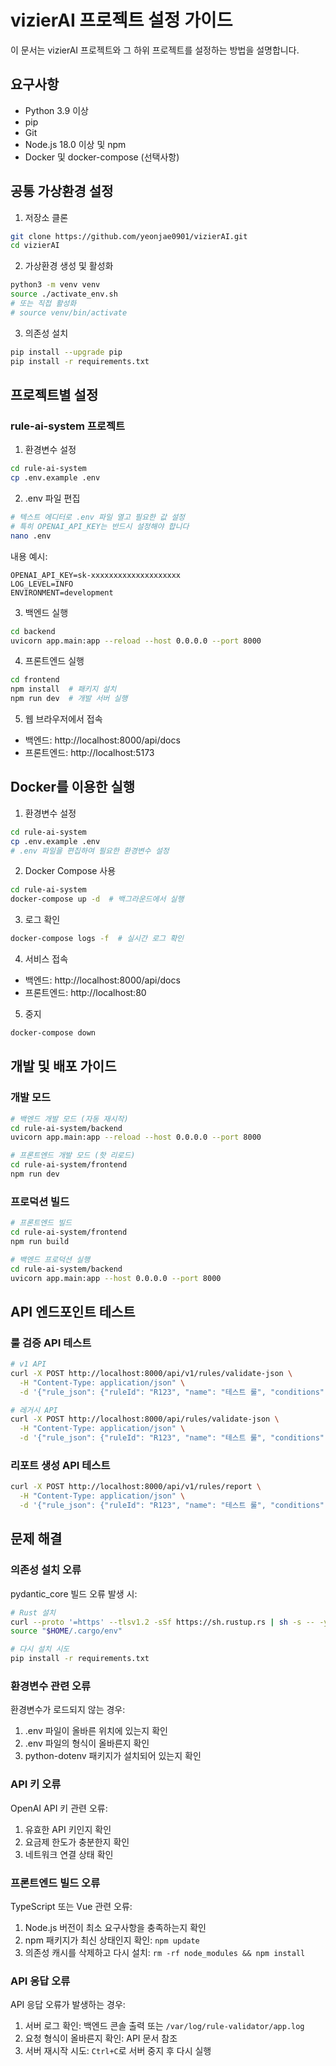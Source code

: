 # vizierAI 프로젝트 설정 가이드

이 문서는 vizierAI 프로젝트와 그 하위 프로젝트를 설정하는 방법을 설명합니다.

## 요구사항

- Python 3.9 이상
- pip
- Git
- Node.js 18.0 이상 및 npm
- Docker 및 docker-compose (선택사항)

## 공통 가상환경 설정

1. 저장소 클론
```bash
git clone https://github.com/yeonjae0901/vizierAI.git
cd vizierAI
```

2. 가상환경 생성 및 활성화
```bash
python3 -m venv venv
source ./activate_env.sh
# 또는 직접 활성화
# source venv/bin/activate
```

3. 의존성 설치
```bash
pip install --upgrade pip
pip install -r requirements.txt
```

## 프로젝트별 설정

### rule-ai-system 프로젝트

1. 환경변수 설정
```bash
cd rule-ai-system
cp .env.example .env
```

2. .env 파일 편집
```bash
# 텍스트 에디터로 .env 파일 열고 필요한 값 설정
# 특히 OPENAI_API_KEY는 반드시 설정해야 합니다
nano .env
```

내용 예시:
```
OPENAI_API_KEY=sk-xxxxxxxxxxxxxxxxxxxx
LOG_LEVEL=INFO
ENVIRONMENT=development
```

3. 백엔드 실행
```bash
cd backend
uvicorn app.main:app --reload --host 0.0.0.0 --port 8000
```

4. 프론트엔드 실행
```bash
cd frontend
npm install  # 패키지 설치
npm run dev  # 개발 서버 실행
```

5. 웹 브라우저에서 접속
- 백엔드: http://localhost:8000/api/docs
- 프론트엔드: http://localhost:5173

## Docker를 이용한 실행

1. 환경변수 설정
```bash
cd rule-ai-system
cp .env.example .env
# .env 파일을 편집하여 필요한 환경변수 설정
```

2. Docker Compose 사용
```bash
cd rule-ai-system
docker-compose up -d  # 백그라운드에서 실행
```

3. 로그 확인
```bash
docker-compose logs -f  # 실시간 로그 확인
```

4. 서비스 접속
- 백엔드: http://localhost:8000/api/docs
- 프론트엔드: http://localhost:80

5. 중지
```bash
docker-compose down
```

## 개발 및 배포 가이드

### 개발 모드
```bash
# 백엔드 개발 모드 (자동 재시작)
cd rule-ai-system/backend
uvicorn app.main:app --reload --host 0.0.0.0 --port 8000

# 프론트엔드 개발 모드 (핫 리로드)
cd rule-ai-system/frontend
npm run dev
```

### 프로덕션 빌드
```bash
# 프론트엔드 빌드
cd rule-ai-system/frontend
npm run build

# 백엔드 프로덕션 실행
cd rule-ai-system/backend
uvicorn app.main:app --host 0.0.0.0 --port 8000
```

## API 엔드포인트 테스트

### 룰 검증 API 테스트
```bash
# v1 API
curl -X POST http://localhost:8000/api/v1/rules/validate-json \
  -H "Content-Type: application/json" \
  -d '{"rule_json": {"ruleId": "R123", "name": "테스트 룰", "conditions": {"operator": "and", "conditions": [{"field": "SVC_CNT", "operator": ">=", "value": 3}]}}}'

# 레거시 API
curl -X POST http://localhost:8000/api/rules/validate-json \
  -H "Content-Type: application/json" \
  -d '{"rule_json": {"ruleId": "R123", "name": "테스트 룰", "conditions": {"operator": "and", "conditions": [{"field": "SVC_CNT", "operator": ">=", "value": 3}]}}}'
```

### 리포트 생성 API 테스트
```bash
curl -X POST http://localhost:8000/api/v1/rules/report \
  -H "Content-Type: application/json" \
  -d '{"rule_json": {"ruleId": "R123", "name": "테스트 룰", "conditions": {"operator": "and", "conditions": [{"field": "SVC_CNT", "operator": ">=", "value": 3}]}}, "include_markdown": true}'
```

## 문제 해결

### 의존성 설치 오류

pydantic_core 빌드 오류 발생 시:
```bash
# Rust 설치
curl --proto '=https' --tlsv1.2 -sSf https://sh.rustup.rs | sh -s -- -y
source "$HOME/.cargo/env"

# 다시 설치 시도
pip install -r requirements.txt
```

### 환경변수 관련 오류

환경변수가 로드되지 않는 경우:
1. .env 파일이 올바른 위치에 있는지 확인
2. .env 파일의 형식이 올바른지 확인
3. python-dotenv 패키지가 설치되어 있는지 확인

### API 키 오류

OpenAI API 키 관련 오류:
1. 유효한 API 키인지 확인
2. 요금제 한도가 충분한지 확인
3. 네트워크 연결 상태 확인

### 프론트엔드 빌드 오류

TypeScript 또는 Vue 관련 오류:
1. Node.js 버전이 최소 요구사항을 충족하는지 확인
2. npm 패키지가 최신 상태인지 확인: `npm update`
3. 의존성 캐시를 삭제하고 다시 설치: `rm -rf node_modules && npm install`

### API 응답 오류

API 응답 오류가 발생하는 경우:
1. 서버 로그 확인: 백엔드 콘솔 출력 또는 `/var/log/rule-validator/app.log`
2. 요청 형식이 올바른지 확인: API 문서 참조
3. 서버 재시작 시도: `Ctrl+C`로 서버 중지 후 다시 실행 